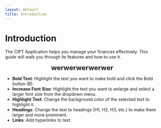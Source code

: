 ```yaml
---
layout: default
title: Introduction
---
```



# Introduction

The CIPT Application helps you manage your finances effectively. This guide will walk you through its features and how to use it.
<p style="text-align: center;"><strong><span style="font-size: 22px;">werwerwerwerwer</span></strong></p>
<ul>
    <li><strong>Bold Text</strong>: Highlight the text you want to make bold and click the Bold button (B).</li>
    <li><strong>Increase Font Size</strong>: Highlight the text you want to enlarge and select a larger font size from the dropdown menu.</li>
    <li><strong>Highlight Text</strong>: Change the background color of the selected text to highlight it.</li>
    <li><strong>Headings</strong>: Change the text to headings (H1, H2, H3, etc.) to make them larger and more prominent.</li>
    <li><strong>Links</strong>: Add hyperlinks to text.</li>
</ul>
